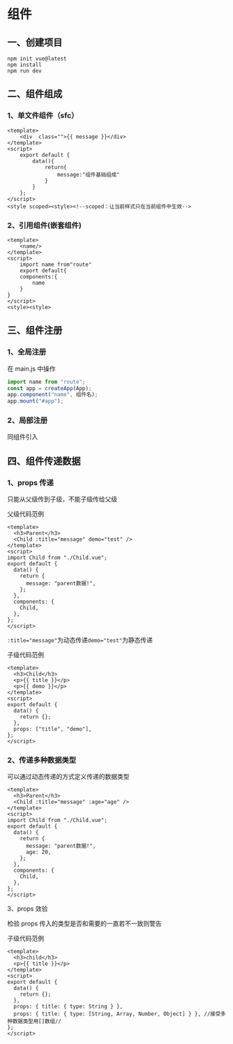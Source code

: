 # 组件

## 一、创建项目

```npm
npm init vue@latest
npm install
npm run dev
```

## 二、组件组成

### 1、单文件组件（sfc）

```vue
<template>
    <div  class="">{{ message }}</div>
</template>
<script>
    export default {
        data(){
            return{
                message:"组件基础组成"
            }
        }
    };
</script>
<style scoped><style><!--scoped：让当前样式只在当前组件中生效-->
```

### 2、引用组件(嵌套组件)

```vue
<template>
    <name/>
</template>
<script>
    import name from"route"
    export default{
    components:{
        name
    }
}
</script>
<style><style>
```

## 三、组件注册

### 1、全局注册

在 main.js 中操作

```javascript
import name from "route";
const app = createApp(App);
app.component("name", 组件名);
app.mount("#app");
```

### 2、局部注册

同组件引入

## 四、组件传递数据

### 1、props 传递

只能从父级传到子级，不能子级传给父级

父级代码范例

```vue
<template>
  <h3>Parent</h3>
  <Child :title="message" demo="test" />
</template>
<script>
import Child from "./Child.vue";
export default {
  data() {
    return {
      message: "parent数据!",
    };
  },
  components: {
    Child,
  },
};
</script>
```

`:title="message"`为动态传递`demo="test"`为静态传递

子级代码范例

```vue
<template>
  <h3>Child</h3>
  <p>{{ title }}</p>
  <p>{{ demo }}</p>
</template>
<script>
export default {
  data() {
    return {};
  },
  props: ["title", "demo"],
};
</script>
```

### 2、传递多种数据类型

可以通过动态传递的方式定义传递的数据类型

```vue
<template>
  <h3>Parent</h3>
  <Child :title="message" :age="age" />
</template>
<script>
import Child from "./Child.vue";
export default {
  data() {
    return {
      message: "parent数据!",
      age: 20,
    };
  },
  components: {
    Child,
  },
};
</script>
```

3、props 效验

检验 props 传入的类型是否和需要的一直若不一致则警告

子级代码范例

```vue
<template>
  <h3>child</h3>
  <p>{{ title }}</p>
</template>
<script>
export default {
  data() {
    return {};
  },
  props: { title: { type: String } },
  props: { title: { type: [String, Array, Number, Object] } }, //接受多种数据类型用[]数组//
};
</script>
```
